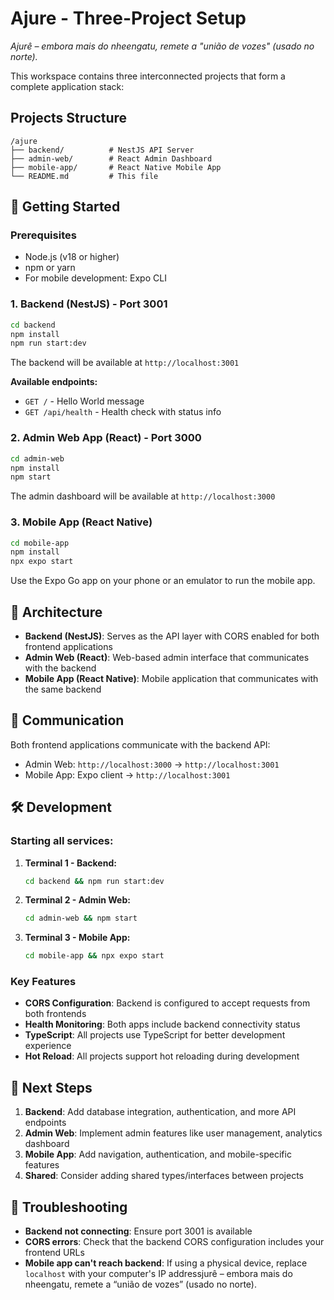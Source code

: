# Ajure - Three-Project Setup

*Ajurê – embora mais do nheengatu, remete a "união de vozes" (usado no norte).*

This workspace contains three interconnected projects that form a complete application stack:

## Projects Structure

```
/ajure
├── backend/          # NestJS API Server
├── admin-web/        # React Admin Dashboard
├── mobile-app/       # React Native Mobile App
└── README.md         # This file
```

## 🚀 Getting Started

### Prerequisites
- Node.js (v18 or higher)
- npm or yarn
- For mobile development: Expo CLI

### 1. Backend (NestJS) - Port 3001

```bash
cd backend
npm install
npm run start:dev
```

The backend will be available at `http://localhost:3001`

**Available endpoints:**
- `GET /` - Hello World message
- `GET /api/health` - Health check with status info

### 2. Admin Web App (React) - Port 3000

```bash
cd admin-web
npm install
npm start
```

The admin dashboard will be available at `http://localhost:3000`

### 3. Mobile App (React Native)

```bash
cd mobile-app
npm install
npx expo start
```

Use the Expo Go app on your phone or an emulator to run the mobile app.

## 🔧 Architecture

- **Backend (NestJS)**: Serves as the API layer with CORS enabled for both frontend applications
- **Admin Web (React)**: Web-based admin interface that communicates with the backend
- **Mobile App (React Native)**: Mobile application that communicates with the same backend

## 📡 Communication

Both frontend applications communicate with the backend API:
- Admin Web: `http://localhost:3000` → `http://localhost:3001`
- Mobile App: Expo client → `http://localhost:3001`

## 🛠️ Development

### Starting all services:

1. **Terminal 1 - Backend:**
   ```bash
   cd backend && npm run start:dev
   ```

2. **Terminal 2 - Admin Web:**
   ```bash
   cd admin-web && npm start
   ```

3. **Terminal 3 - Mobile App:**
   ```bash
   cd mobile-app && npx expo start
   ```

### Key Features

- **CORS Configuration**: Backend is configured to accept requests from both frontends
- **Health Monitoring**: Both apps include backend connectivity status
- **TypeScript**: All projects use TypeScript for better development experience
- **Hot Reload**: All projects support hot reloading during development

## 📝 Next Steps

1. **Backend**: Add database integration, authentication, and more API endpoints
2. **Admin Web**: Implement admin features like user management, analytics dashboard
3. **Mobile App**: Add navigation, authentication, and mobile-specific features
4. **Shared**: Consider adding shared types/interfaces between projects

## 🐛 Troubleshooting

- **Backend not connecting**: Ensure port 3001 is available
- **CORS errors**: Check that the backend CORS configuration includes your frontend URLs
- **Mobile app can't reach backend**: If using a physical device, replace `localhost` with your computer's IP addressjurê – embora mais do nheengatu, remete a “união de vozes” (usado no norte).
